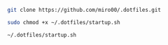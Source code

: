 ```bash
git clone https://github.com/miro00/.dotfiles.git
```

```bash
sudo chmod +x ~/.dotfiles/startup.sh
```

```bash
~/.dotfiles/startup.sh
```

